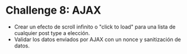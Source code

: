 # Challenge 8: AJAX

* Crear un efecto de scroll infinito o "click to load" para una lista de cualquier post type a elección.
* Validar los datos enviados por AJAX con un nonce y sanitización de datos.
